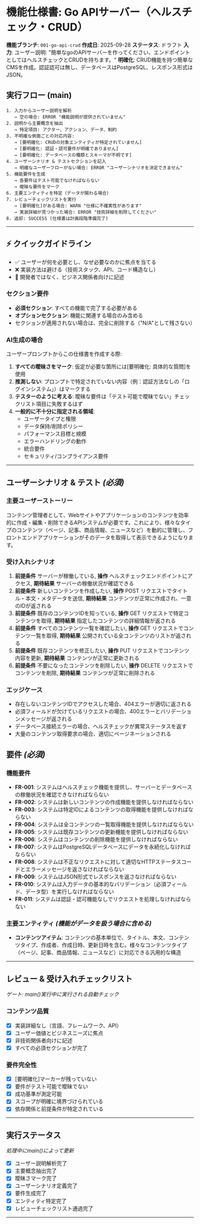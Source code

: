 # 機能仕様書: Go APIサーバー（ヘルスチェック・CRUD）

**機能ブランチ**: `001-go-api-crud`
**作成日**: 2025-09-28
**ステータス**: ドラフト
**入力**: ユーザー説明: "簡単なgoのAPIサーバーを作ってください、エンドポイントとしてはヘルスチェックとCRUDを持ちます。"
**明確化**: CRUD機能を持つ簡単なCMSを作成。認証認可は無し、データベースはPostgreSQL、レスポンス形式はJSON。

## 実行フロー (main)
```
1. 入力からユーザー説明を解析
   → 空の場合: ERROR "機能説明が提供されていません"
2. 説明から主要概念を抽出
   → 特定項目: アクター、アクション、データ、制約
3. 不明確な側面ごとの対応内容:
   → [要明確化: CRUDの対象エンティティが特定されていません]
   → [要明確化: 認証・認可要件が明確でありません]
   → [要明確化: データベースの種類とスキーマが不明です]
4. ユーザーシナリオ & テストセクションを記入
   → 明確なユーザーフローがない場合: ERROR "ユーザーシナリオを決定できません"
5. 機能要件を生成
   → 各要件はテスト可能でなければならない
   → 曖昧な要件をマーク
6. 主要エンティティを特定（データが関わる場合）
7. レビューチェックリストを実行
   → [要明確化]がある場合: WARN "仕様に不確実性があります"
   → 実装詳細が見つかった場合: ERROR "技術詳細を削除してください"
8. 返却: SUCCESS (仕様書は計画段階準備完了)
```

---

## ⚡ クイックガイドライン
- ✅ ユーザーが何を必要とし、なぜ必要なのかに焦点を当てる
- ❌ 実装方法は避ける（技術スタック、API、コード構造なし）
- 👥 開発者ではなく、ビジネス関係者向けに記述

### セクション要件
- **必須セクション**: すべての機能で完了する必要がある
- **オプションセクション**: 機能に関連する場合のみ含める
- セクションが適用されない場合は、完全に削除する（"N/A"として残さない）

### AI生成の場合
ユーザープロンプトからこの仕様書を作成する際:
1. **すべての曖昧さをマーク**: 仮定が必要な箇所には[要明確化: 具体的な質問]を使用
2. **推測しない**: プロンプトで特定されていない内容（例：認証方法なしの「ログインシステム」）はマークする
3. **テスターのように考える**: 曖昧な要件は「テスト可能で曖昧でない」チェックリスト項目に失敗するはず
4. **一般的に不十分に指定される領域**:
   - ユーザータイプと権限
   - データ保持/削除ポリシー
   - パフォーマンス目標と規模
   - エラーハンドリングの動作
   - 統合要件
   - セキュリティ/コンプライアンス要件

---

## ユーザーシナリオ & テスト *(必須)*

### 主要ユーザーストーリー
コンテンツ管理者として、Webサイトやアプリケーションのコンテンツを効率的に作成・編集・削除できるAPIシステムが必要です。これにより、様々なタイプのコンテンツ（ページ、記事、商品情報、ニュースなど）を動的に管理し、フロントエンドアプリケーションがそのデータを取得して表示できるようになります。

### 受け入れシナリオ
1. **前提条件** サーバーが稼働している, **操作** ヘルスチェックエンドポイントにアクセス, **期待結果** サーバーの稼働状況が確認できる
2. **前提条件** 新しいコンテンツを作成したい, **操作** POST リクエストでタイトル・本文・メタデータを送信, **期待結果** コンテンツが正常に作成され、一意のIDが返される
3. **前提条件** 既存のコンテンツIDを知っている, **操作** GET リクエストで特定コンテンツを取得, **期待結果** 指定したコンテンツの詳細情報が返される
4. **前提条件** すべてのコンテンツ一覧を確認したい, **操作** GET リクエストでコンテンツ一覧を取得, **期待結果** 公開されている全コンテンツのリストが返される
5. **前提条件** 既存コンテンツを修正したい, **操作** PUT リクエストでコンテンツ内容を更新, **期待結果** コンテンツが正常に更新される
6. **前提条件** 不要になったコンテンツを削除したい, **操作** DELETE リクエストでコンテンツを削除, **期待結果** コンテンツが正常に削除される

### エッジケース
- 存在しないコンテンツIDでアクセスした場合、404エラーが適切に返される
- 必須フィールドが欠けているリクエストの場合、400エラーとバリデーションメッセージが返される
- データベース接続エラーの場合、ヘルスチェックが異常ステータスを返す
- 大量のコンテンツ取得要求の場合、適切にページネーションされる

## 要件 *(必須)*

### 機能要件
- **FR-001**: システムはヘルスチェック機能を提供し、サーバーとデータベースの稼働状況を確認できなければならない
- **FR-002**: システムは新しいコンテンツの作成機能を提供しなければならない
- **FR-003**: システムは特定IDによるコンテンツの取得機能を提供しなければならない
- **FR-004**: システムは全コンテンツの一覧取得機能を提供しなければならない
- **FR-005**: システムは既存コンテンツの更新機能を提供しなければならない
- **FR-006**: システムはコンテンツの削除機能を提供しなければならない
- **FR-007**: システムはPostgreSQLデータベースにデータを永続化しなければならない
- **FR-008**: システムは不正なリクエストに対して適切なHTTPステータスコードとエラーメッセージを返さなければならない
- **FR-009**: システムはJSON形式でレスポンスを返さなければならない
- **FR-010**: システムは入力データの基本的なバリデーション（必須フィールド、データ型）を実行しなければならない
- **FR-011**: システムは認証・認可機能なしでリクエストを処理しなければならない

### 主要エンティティ *(機能がデータを扱う場合に含める)*
- **コンテンツアイテム**: コンテンツの基本単位で、タイトル、本文、コンテンツタイプ、作成者、作成日時、更新日時を含む。様々なコンテンツタイプ（ページ、記事、商品情報、ニュースなど）に対応できる汎用的な構造

---

## レビュー & 受け入れチェックリスト
*ゲート: main()実行中に実行される自動チェック*

### コンテンツ品質
- [x] 実装詳細なし（言語、フレームワーク、API）
- [x] ユーザー価値とビジネスニーズに焦点
- [x] 非技術関係者向けに記述
- [x] すべての必須セクションが完了

### 要件完全性
- [x] [要明確化]マーカーが残っていない
- [x] 要件がテスト可能で曖昧でない
- [x] 成功基準が測定可能
- [x] スコープが明確に境界づけられている
- [x] 依存関係と前提条件が特定されている

---

## 実行ステータス
*処理中にmain()によって更新*

- [x] ユーザー説明解析完了
- [x] 主要概念抽出完了
- [x] 曖昧さマーク完了
- [x] ユーザーシナリオ定義完了
- [x] 要件生成完了
- [x] エンティティ特定完了
- [x] レビューチェックリスト通過完了

---